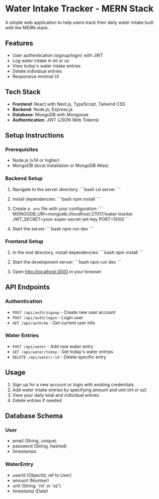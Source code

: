 # Water Intake Tracker - MERN Stack

A simple web application to help users track their daily water intake built with the MERN stack.

## Features

- User authentication (signup/login) with JWT
- Log water intake in ml or oz
- View today's water intake entries
- Delete individual entries
- Responsive minimal UI

## Tech Stack

- **Frontend**: React with Next.js, TypeScript, Tailwind CSS
- **Backend**: Node.js, Express.js
- **Database**: MongoDB with Mongoose
- **Authentication**: JWT (JSON Web Tokens)

## Setup Instructions

### Prerequisites

- Node.js (v14 or higher)
- MongoDB (local installation or MongoDB Atlas)

### Backend Setup

1. Navigate to the server directory:
   \`\`\`bash
   cd server
   \`\`\`

2. Install dependencies:
   \`\`\`bash
   npm install
   \`\`\`

3. Create a `.env` file with your configuration:
   \`\`\`
   MONGODB_URI=mongodb://localhost:27017/water-tracker
   JWT_SECRET=your-super-secret-jwt-key
   PORT=5000
   \`\`\`

4. Start the server:
   \`\`\`bash
   npm run dev
   \`\`\`

### Frontend Setup

1. In the root directory, install dependencies:
   \`\`\`bash
   npm install
   \`\`\`

2. Start the development server:
   \`\`\`bash
   npm run dev
   \`\`\`

3. Open [http://localhost:3000](http://localhost:3000) in your browser

## API Endpoints

### Authentication
- `POST /api/auth/signup` - Create new user account
- `POST /api/auth/login` - Login user
- `GET /api/auth/me` - Get current user info

### Water Entries
- `POST /api/water` - Add new water entry
- `GET /api/water/today` - Get today's water entries
- `DELETE /api/water/:id` - Delete specific entry

## Usage

1. Sign up for a new account or login with existing credentials
2. Add water intake entries by specifying amount and unit (ml or oz)
3. View your daily total and individual entries
4. Delete entries if needed

## Database Schema

### User
- email (String, unique)
- password (String, hashed)
- timestamps

### WaterEntry
- userId (ObjectId, ref to User)
- amount (Number)
- unit (String: 'ml' or 'oz')
- timestamp (Date)
